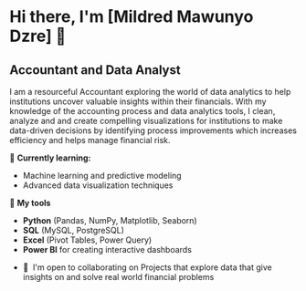 Hi there, I'm [Mildred Mawunyo Dzre] 👋
============================================================================================================================================

Accountant and Data Analyst
---------------------------

I am a resourceful Accountant exploring the world of data analytics to help institutions uncover valuable insights within their financials. With my knowledge of the accounting process and data analytics tools, I clean, analyze and and create compelling visualizations for institutions to make data-driven decisions by identifying process improvements which increases efficiency and helps manage financial risk. 


🔭 **Currently learning:**  
- Machine learning and predictive modeling  
- Advanced data visualization techniques

🌱 **My tools**  
- **Python** (Pandas, NumPy, Matplotlib, Seaborn)  
- **SQL** (MySQL, PostgreSQL)  
- **Excel** (Pivot Tables, Power Query)  
- **Power BI** for creating interactive dashboards

* 🤝  I'm open to collaborating on Projects that explore data that give insights on and solve real world financial problems
